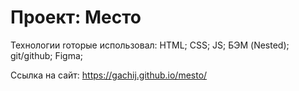 # Проект: Место

Технологии rоторые использовал:
HTML;
CSS;
JS;
БЭМ (Nested);
git/github;
Figma;

Ссылка на сайт:
https://gachij.github.io/mesto/
